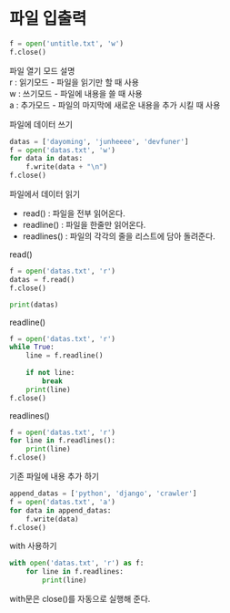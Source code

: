 # 파일 입출력

```python
f = open('untitle.txt', 'w')
f.close()
```

파일 열기 모드 설명  
r : 읽기모드 - 파일을 읽기만 할 때 사용  
w : 쓰기모드 - 파일에 내용을 쓸 때 사용  
a : 추가모드 - 파일의 마지막에 새로운 내용을 추가 시킬 때 사용  


파일에 데이터 쓰기
```python
datas = ['dayoming', 'junheeee', 'devfuner']
f = open('datas.txt', 'w')
for data in datas:
    f.write(data + "\n")
f.close()
```


파일에서 데이터 읽기

- read() : 파일을 전부 읽어온다.
- readline() : 파일을 한줄만 읽어온다.
- readlines() : 파일의 각각의 줄을 리스트에 담아 돌려준다.

read()
```python
f = open('datas.txt', 'r')
datas = f.read()
f.close()

print(datas)
```

readline()
```python
f = open('datas.txt', 'r')
while True:
    line = f.readline()
    
    if not line:
        break
    print(line)
f.close()
```

readlines()
```python
f = open('datas.txt', 'r')
for line in f.readlines():
    print(line)
f.close()
```


기존 파일에 내용 추가 하기
```python
append_datas = ['python', 'django', 'crawler']
f = open('datas.txt', 'a')
for data in append_datas:
    f.write(data)
f.close()
```


with 사용하기
```python
with open('datas.txt', 'r') as f:
    for line in f.readlines:
        print(line)
```

with문은 close()를 자동으로 실행해 준다.